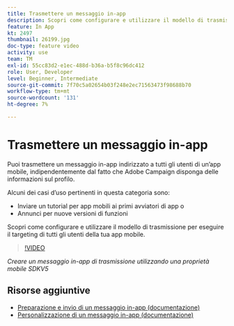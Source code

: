 ```yaml
---
title: Trasmettere un messaggio in-app
description: Scopri come configurare e utilizzare il modello di trasmissione per eseguire il targeting di tutti gli utenti della tua app mobile.
feature: In App
kt: 2497
thumbnail: 26199.jpg
doc-type: feature video
activity: use
team: TM
exl-id: 55cc83d2-e1ec-488d-b36a-b5f8c96dc412
role: User, Developer
level: Beginner, Intermediate
source-git-commit: 7f70c5a02654b03f248e2ec71563473f98688b70
workflow-type: tm+mt
source-wordcount: '131'
ht-degree: 7%

---
```


# Trasmettere un messaggio in-app

Puoi trasmettere un messaggio in-app indirizzato a tutti gli utenti di un’app mobile, indipendentemente dal fatto che Adobe Campaign disponga delle informazioni sul profilo.

Alcuni dei casi d’uso pertinenti in questa categoria sono:

* Inviare un tutorial per app mobili ai primi avviatori di app o
* Annunci per nuove versioni di funzioni

Scopri come configurare e utilizzare il modello di trasmissione per eseguire il targeting di tutti gli utenti della tua app mobile.

>[!VIDEO](https://video.tv.adobe.com/v/26199?quality=12)

*Creare un messaggio in-app di trasmissione utilizzando una proprietà mobile SDKV5*

## Risorse aggiuntive

* [Preparazione e invio di un messaggio in-app (documentazione)](https://experienceleague.adobe.com/docs/campaign-standard/using/communication-channels/in-app-messaging/preparing-and-sending-an-in-app-message.html?lang=en)
* [Personalizzazione di un messaggio in-app (documentazione)](https://experienceleague.adobe.com/docs/campaign-standard/using/communication-channels/in-app-messaging/customizing-an-in-app-message.html?lang=en)
